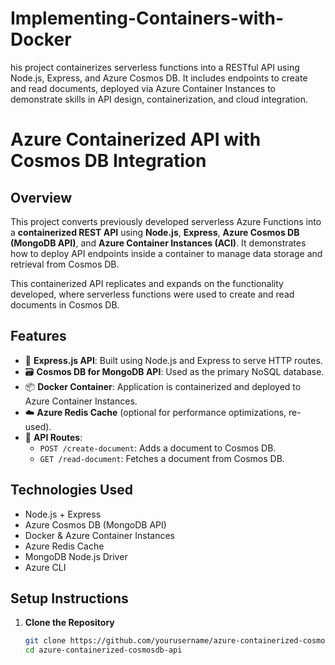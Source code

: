 # Implementing-Containers-with-Docker
his project containerizes serverless functions into a RESTful API using Node.js, Express, and Azure Cosmos DB. It includes endpoints to create and read documents, deployed via Azure Container Instances to demonstrate skills in API design, containerization, and cloud integration.
# Azure Containerized API with Cosmos DB Integration

## Overview

This project converts previously developed serverless Azure Functions into a **containerized REST API** using **Node.js**, **Express**, **Azure Cosmos DB (MongoDB API)**, and **Azure Container Instances (ACI)**. It demonstrates how to deploy API endpoints inside a container to manage data storage and retrieval from Cosmos DB.

This containerized API replicates and expands on the functionality developed, where serverless functions were used to create and read documents in Cosmos DB.

## Features

- 🧱 **Express.js API**: Built using Node.js and Express to serve HTTP routes.
- 🗃️ **Cosmos DB for MongoDB API**: Used as the primary NoSQL database.
- 📦 **Docker Container**: Application is containerized and deployed to Azure Container Instances.
- ☁️ **Azure Redis Cache** (optional for performance optimizations, re-used).
- 🔌 **API Routes**:
  - `POST /create-document`: Adds a document to Cosmos DB.
  - `GET /read-document`: Fetches a document from Cosmos DB.

## Technologies Used

- Node.js + Express
- Azure Cosmos DB (MongoDB API)
- Docker & Azure Container Instances
- Azure Redis Cache
- MongoDB Node.js Driver
- Azure CLI

## Setup Instructions

1. **Clone the Repository**
   ```bash
   git clone https://github.com/yourusername/azure-containerized-cosmosdb-api.git
   cd azure-containerized-cosmosdb-api

